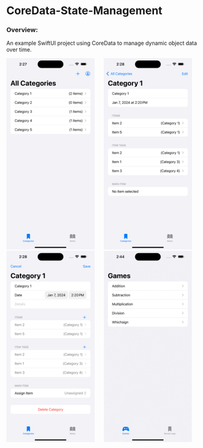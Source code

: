 # CoreData-State-Management


### Overview: 

An example SwiftUI project using CoreData to manage dynamic object data over time.

<p align="center">
  <img src="PreviewResources/Screenshot1.png" width="230"  title="All Categories">&nbsp;&nbsp;&nbsp;&nbsp;&nbsp;
<img src="PreviewResources/Screenshot2.png" width="230"  title="Category Detail View">&nbsp;&nbsp;&nbsp;&nbsp;&nbsp;
  <img src="PreviewResources/Screenshot3.png" width="230"  title="Editing Category">&nbsp;&nbsp;&nbsp;&nbsp;&nbsp;
  <!-- <img src="PreviewResources/ScreenRecording1.gif" width="230" title="App Example">&nbsp;&nbsp;&nbsp;&nbsp;&nbsp; -->
   <img src="PreviewResources/test.gif" width="230" title="App Example">&nbsp;&nbsp;&nbsp;&nbsp;&nbsp;
</p>
<br></br>
